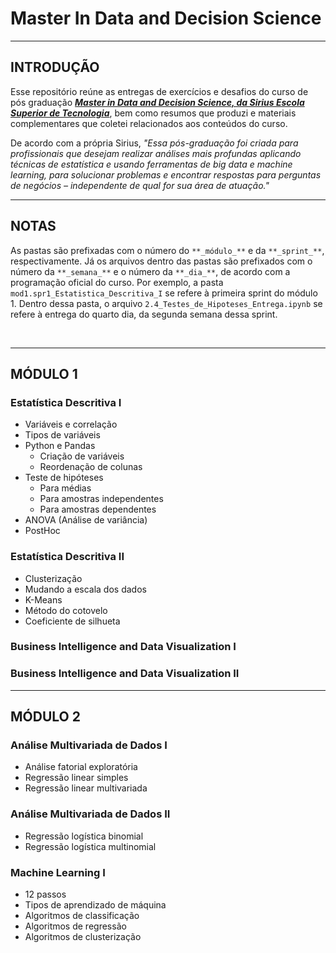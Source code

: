 # Master In Data and Decision Science
___

## INTRODUÇÃO
Esse repositório reúne as entregas de exercícios e desafios do curso de pós graduação **_[Master in Data and Decision Science, da Sirius Escola Superior de Tecnologia](https://app.sirius.education/)_**, bem como resumos que produzi e materiais complementares que coletei relacionados aos conteúdos do curso.

De acordo com a própria Sirius, _"Essa pós-graduação foi criada para profissionais que desejam realizar análises mais profundas aplicando técnicas de estatística e usando ferramentas de big data e machine learning, para solucionar problemas e encontrar respostas para perguntas de negócios – independente de qual for sua área de atuação."_
___

## NOTAS
As pastas são prefixadas com o número do `**_módulo_**` e da `**_sprint_**`, respectivamente. Já os arquivos dentro das pastas são prefixados com o número da `**_semana_**` e o número da `**_dia_**`, de acordo com a programação oficial do curso.
Por exemplo, a pasta `mod1.spr1_Estatistica_Descritiva_I` se refere à primeira sprint do módulo 1. Dentro dessa pasta, o arquivo `2.4_Testes_de_Hipoteses_Entrega.ipynb` se refere à entrega do quarto dia, da segunda semana dessa sprint.

<BR>

___

## MÓDULO 1

### Estatística Descritiva I
- Variáveis e correlação
- Tipos de variáveis
- Python e Pandas
  - Criação de variáveis 
  - Reordenação de colunas
- Teste de hipóteses
  - Para médias
  - Para amostras independentes
  - Para amostras dependentes
- ANOVA (Análise de variância)
- PostHoc

### Estatística Descritiva II
- Clusterização
- Mudando a escala dos dados
- K-Means
- Método do cotovelo
- Coeficiente de silhueta

### Business Intelligence and Data Visualization I

### Business Intelligence and Data Visualization II

___

## MÓDULO 2

### Análise Multivariada de Dados I
- Análise fatorial exploratória
- Regressão linear simples
- Regressão linear multivariada

### Análise Multivariada de Dados II
- Regressão logística binomial
- Regressão logística multinomial

### Machine Learning I
- 12 passos
- Tipos de aprendizado de máquina
- Algoritmos de classificação
- Algoritmos de regressão
- Algoritmos de clusterização